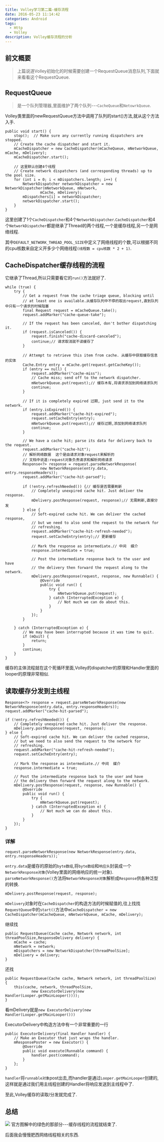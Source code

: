 ```yaml
---
title: Volley学习第二篇-缓存流程
date: 2016-05-23 11:14:42
categories: Android
tags:
  - Http
  - Volley
description: Volley缓存流程的分析
---
```


## 前文概要
> 上篇说道Volley初始化的时候需要创建一个RequestQueue消息队列,下面就来看看这个RequestQueue.

## RequestQueue
> 是一个队列管理器,里面维护了两个队列---`CacheQueue`和`NetowrkQueue`.

Volley类里面的newRequestQueue方法中调用了队列的start()方法,就从这个方法入手.

	public void start() {
        stop();  // Make sure any currently running dispatchers are stopped.
        // Create the cache dispatcher and start it.
        mCacheDispatcher = new CacheDispatcher(mCacheQueue, mNetworkQueue, mCache, mDelivery);
        mCacheDispatcher.start();

        // 这里默认创建4个线程
        // Create network dispatchers (and corresponding threads) up to the pool size.
        for (int i = 0; i < mDispatchers.length; i++) {
            NetworkDispatcher networkDispatcher = new NetworkDispatcher(mNetworkQueue, mNetwork,
                    mCache, mDelivery);
            mDispatchers[i] = networkDispatcher;
            networkDispatcher.start();
        }
    }
这里创建了1个`CacheDispatcher`和4个`NetworkDispatcher`.`CacheDispatcher`和4个`NetworkDispatcher`都是继承了Thread的两个线程,一个是缓存线程,另一个是网络线程.

其中`DEFAULT_NETWORK_THREAD_POOL_SIZE`中定义了网络线程的个数,可以根据不同的cpu核数来自定义开多少个网络线程`(线程数 = cpu核数 * 2 + 1)`.

## CacheDispatcher缓存线程的流程
它继承了Thread,所以只需要看它的`run()`方法就好了.

	while (true) {
        try {
            // Get a request from the cache triage queue, blocking until
            // at least one is available.从缓存队列中不停的取出request,直到队列中只有一个请求的时候阻塞
            final Request request = mCacheQueue.take();
            request.addMarker("cache-queue-take");

            // If the request has been canceled, don't bother dispatching it.
            if (request.isCanceled()) {
                request.finish("cache-discard-canceled");
                continue;// 请求取消就不读缓存了
            }

            // Attempt to retrieve this item from cache. 从缓存中获取缓存信息的实体
            Cache.Entry entry = mCache.get(request.getCacheKey());
            if (entry == null) {
                request.addMarker("cache-miss");
                // Cache miss; send off to the network dispatcher.
                mNetworkQueue.put(request);// 缓存木有,将请求添加到网络请求队列
                continue;
            }

            // If it is completely expired 过期, just send it to the network.
            if (entry.isExpired()) {
                request.addMarker("cache-hit-expired");
                request.setCacheEntry(entry);
                mNetworkQueue.put(request);// 缓存过期,添加到网络请求队列
                continue;
            }

            // We have a cache hit; parse its data for delivery back to the request.
            request.addMarker("cache-hit");
            // 解析网络数据  这个是由请求对象request来解析的
			// 文档中说道:request对象负责请求和解析网络请求
            Response<?> response = request.parseNetworkResponse(
                    new NetworkResponse(entry.data, entry.responseHeaders));
            request.addMarker("cache-hit-parsed");

            if (!entry.refreshNeeded()) {// 缓存是否需要刷新
                // Completely unexpired cache hit. Just deliver the response.
                mDelivery.postResponse(request, response);// 无需刷新,直接分发
            } else {
                // Soft-expired cache hit. We can deliver the cached response,
                // but we need to also send the request to the network for
                // refreshing.
                request.addMarker("cache-hit-refresh-needed");
                request.setCacheEntry(entry);// 更新缓存

                // Mark the response as intermediate.// 中间  媒介
                response.intermediate = true;

                // Post the intermediate response back to the user and have
                // the delivery then forward the request along to the network.
                mDelivery.postResponse(request, response, new Runnable() {
                    @Override
                    public void run() {
                        try {
                            mNetworkQueue.put(request);
                        } catch (InterruptedException e) {
                            // Not much we can do about this.
                        }
                    }
                });
            }

        } catch (InterruptedException e) {
            // We may have been interrupted because it was time to quit.
            if (mQuit) {
                return;
            }
            continue;
        }
    }
缓存的主体流程就在这个死循环里面,Volley的dispatcher的原理和Handler里面的looper的原理非常相似.

## 读取缓存分发到主线程

	Response<?> response = request.parseNetworkResponse(new NetworkResponse(entry.data, entry.responseHeaders));
    request.addMarker("cache-hit-parsed");

    if (!entry.refreshNeeded()) {
        // Completely unexpired cache hit. Just deliver the response.
        mDelivery.postResponse(request, response);
    } else {
        // Soft-expired cache hit. We can deliver the cached response,
        // but we need to also send the request to the network for
        // refreshing.
        request.addMarker("cache-hit-refresh-needed");
        request.setCacheEntry(entry);

        // Mark the response as intermediate.// 中间  媒介
        response.intermediate = true;

        // Post the intermediate response back to the user and have
        // the delivery then forward the request along to the network.
        mDelivery.postResponse(request, response, new Runnable() {
            @Override
            public void run() {
                try {
                    mNetworkQueue.put(request);
                } catch (InterruptedException e) {
                    // Not much we can do about this.
                }
            }
        });
    }
### 详解
	request.parseNetworkResponse(new NetworkResponse(entry.data, entry.responseHeaders));`

`entry.data`是缓存的原始的`byte数组`,将`byte数组`和`响应头`封装成一个`NetworkResponse对象`(Volley里面的网络响应的统一对象).
`parseNetworkResponse()`方法将`NetworkResponse对象`解析成`Response`供各种泛型的转换.


	mDelivery.postResponse(request, response);

`mDelivery`对象时在`CacheDispatcher`的构造方法的时候赋值的,往上找找`RequestQueue`中的`start()`方法中`mCacheDispatcher = new CacheDispatcher(mCacheQueue, mNetworkQueue, mCache, mDelivery);`

继续找

	public RequestQueue(Cache cache, Network network, int threadPoolSize,ResponseDelivery delivery) {
	    mCache = cache;
	    mNetwork = network;
	    mDispatchers = new NetworkDispatcher[threadPoolSize];
	    mDelivery = delivery;
	}

还找

	public RequestQueue(Cache cache, Network network, int threadPoolSize) {
	    this(cache, network, threadPoolSize,
	            new ExecutorDelivery(new Handler(Looper.getMainLooper())));
	}
看mDelivery就是`new ExecutorDelivery(new Handler(Looper.getMainLooper()))`

ExecutorDelivery中构造方法中有一个非常重要的一行

	public ExecutorDelivery(final Handler handler) {
	    // Make an Executor that just wraps the handler.
	    mResponsePoster = new Executor() {
	        @Override
	        public void execute(Runnable command) {
	            handler.post(command);
	        }
	    };
	}

`handler`将`runnable对象`post出去,而handler是通过`Looper.getMainLooper`创建的,这样就是通过我们用主线程创建的Handler将响应发送到主线程中了.

至此,Volley缓存的读取/分发就完成了.

## 总结
![](http://img.blog.csdn.net/20140511114837375?watermark/2/text/aHR0cDovL2Jsb2cuY3Nkbi5uZXQvZ3VvbGluX2Jsb2c=/font/5a6L5L2T/fontsize/400/fill/I0JBQkFCMA==/dissolve/70/gravity/SouthEast)
官方图解中的绿色的那部分---缓存线程的流程就结束了.

后面我会慢慢肥西网络线程相关的东西.